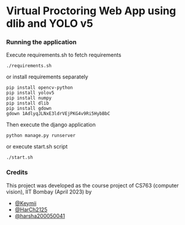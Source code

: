 # Virtual Proctoring Web App using dlib and YOLO v5

### Running the application
Execute requirements.sh to fetch requirements
```
./requirements.sh
```
or install requirements separately
```
pip install opencv-python
pip install yolov5
pip install numpy
pip install dlib
pip install gdown
gdown 1AdlyqJLNxE3ldrVEjPKG4v9Ri5HybBbC
```
Then execute the django application 
```
python manage.py runserver
```
or execute start.sh script
```
./start.sh
```

### Credits 
This project was developed as the course project of CS763 (computer vision), IIT Bombay (April 2023) by
- [@Keymii](https://github.com/Keymii)
- [@HarCh2125](https://github.com/HarCh2125)
- [@harsha200050041](https://github.com/harsha200050041)
